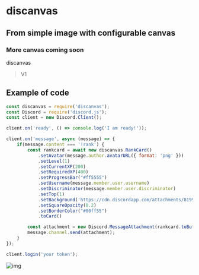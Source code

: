 # discanvas
## From simple image with configurable canvas
### More canvas coming soon

discanvas

> V1

## Example of code
```js
const discanvas = require('discanvas');
const Discord = require('discord.js');
const client = new Discord.Client();

client.on('ready', () => console.log('I am ready!'));

client.on('message', async (message) => {
    if(message.content === '!rank') {
        const rankcard = await new discanvas.RankCard()
            .setAvatar(message.author.avatarURL({ format: 'png' }))
            .setLevel(1)
            .setCurrentXP(200)
            .setRequiredXP(400)
            .setProgressBar("#ff5555")
            .setUsername(message.member.user.username)
            .setDiscriminator(message.member.user.discriminator)
            .setTop(1)
            .setBackground('https://cdn.discordapp.com/attachments/819995259261288475/835055559941292032/style.jpg')
            .setSquareOpacity(0.2)
            .setBorderColor("#00ff55")
            .toCard()

        const attachment = new Discord.MessageAttachment(rankcard.toBuffer(), "RankCard.jpg");
        message.channel.send(attachment);
    }
});

client.login('your token');
```
![img](https://cdn.discordapp.com/attachments/819995259261288475/840151051440226304/RankCard.jpg)
